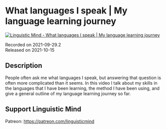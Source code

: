 # What languages I speak | My language learning journey
 
[![Linguistic Mind - What languages I speak | My language learning journey](https://img.youtube.com/vi/pcHiaq_XBmE/0.jpg)](https://www.youtube.com/watch?v=pcHiaq_XBmE)
 
Recorded on 2021-09-29.2<br>
Released on 2021-10-15
 
## Description
 
People often ask me what languages I speak, but answering that question is often more complicated than it seems. In this video I talk about my skills in the languages that I have been learning, the method I have been using, and give a general outline of my language learning journey so far. 
 
## Support Linguistic Mind
 
Patreon: https://patreon.com/linguisticmind
